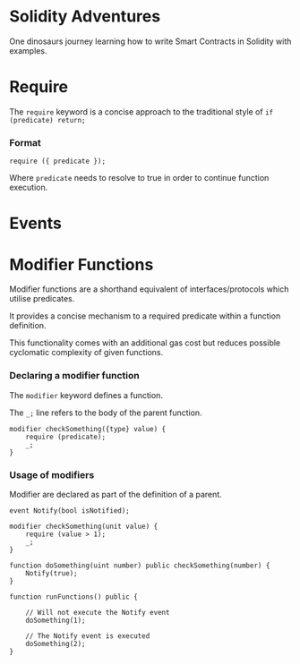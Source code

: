 # Solidity Adventures

One dinosaurs journey learning how to write Smart Contracts in Solidity with examples.

# Require 

The `require` keyword is a concise approach to the traditional style of  `if (predicate) return;`

### Format

`require ({ predicate });`

Where `predicate` needs to resolve to true in order to continue function execution.

# Events



# Modifier Functions

Modifier functions are a shorthand equivalent of interfaces/protocols which utilise predicates.

It provides a concise mechanism to a required predicate within a function definition.

This functionality comes with an additional gas cost but reduces possible cyclomatic complexity of given functions.

### Declaring a modifier function

The `modifier` keyword defines a function.

The `_;` line refers to the body of the parent function.

```
modifier checkSomething({type} value) {
	require (predicate);
    _;
}
```

### Usage of modifiers

Modifier are declared as part of the definition of a parent.

```
event Notify(bool isNotified);

modifier checkSomething(unit value) {
	require (value > 1);
    _;
}

function doSomething(uint number) public checkSomething(number) {
	Notify(true);
}

function runFunctions() public {
	
    // Will not execute the Notify event
    doSomething(1);
    
    // The Notify event is executed	
    doSomething(2);
}

```







